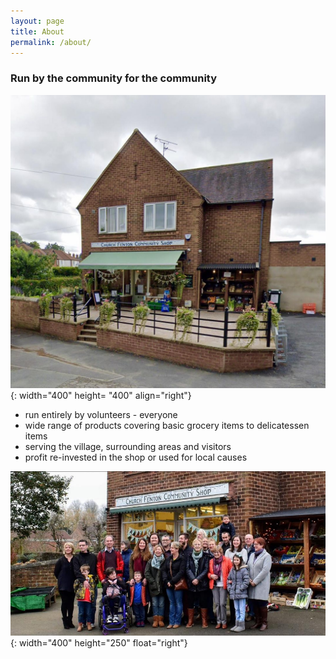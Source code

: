 ```yaml
---
layout: page
title: About
permalink: /about/
---
```

<h3>Run by the community for the community</h3>

![shop](images/shop_front.jpg){: width="400" height= "400" align="right"}
* run entirely by volunteers - everyone
* wide range of products covering basic grocery items to delicatessen items
* serving the village, surrounding areas and visitors
* profit re-invested in the shop or used for local causes

![people](images/people.jpg){: width="400" height="250" float="right"}
